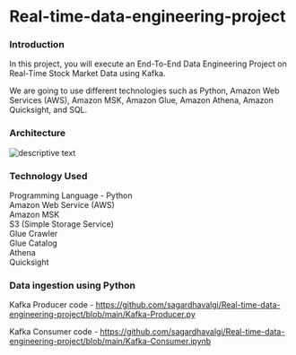 # Real-time-data-engineering-project
<h3 align="left">Introduction</h3>

In this project, you will execute an End-To-End Data Engineering Project on Real-Time Stock Market Data using Kafka.

We are going to use different technologies such as Python, Amazon Web Services (AWS), Amazon MSK, Amazon Glue, Amazon Athena, Amazon Quicksight, and SQL.

<h3 align="left">Architecture</h3>
<img src="https://github.com/sagardhavalgi/Real-time-data-engineering-project/blob/main/Project_Archi.PNG" alt="descriptive text">

<h3 align="left">Technology Used</h3>
Programming Language - Python <br>
Amazon Web Service (AWS) <br>
Amazon MSK <br>
S3 (Simple Storage Service) <br>
Glue Crawler <br>
Glue Catalog <br>
Athena <br>
Quicksight <br>

<h3 align="left">Data ingestion using Python</h3>

Kafka Producer code - https://github.com/sagardhavalgi/Real-time-data-engineering-project/blob/main/Kafka-Producer.py

Kafka Consumer code - https://github.com/sagardhavalgi/Real-time-data-engineering-project/blob/main/Kafka-Consumer.ipynb


